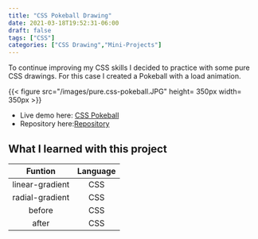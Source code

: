 ```yaml
---
title: "CSS Pokeball Drawing"
date: 2021-03-18T19:52:31-06:00
draft: false
tags: ["CSS"]
categories: ["CSS Drawing","Mini-Projects"]
---
```


To continue improving my CSS skills I decided to practice with some pure CSS drawings. For this case I created a Pokeball with a load animation.

{{< figure src="/images/pure.css-pokeball.JPG" height= 350px width= 350px >}}

- Live demo here: [CSS Pokeball](https://jorgesolatre.github.io/Pure-CSS-Pokeball/)
- Repository here:[Repository](https://github.com/jorgesolatre/Pure-CSS-Pokeball)

## What I learned with this project

| Funtion | Language |
| :----:  | :-------------: |
| linear-gradient|CSS |
| radial-gradient| CSS |
| before| CSS |
| after| CSS|
